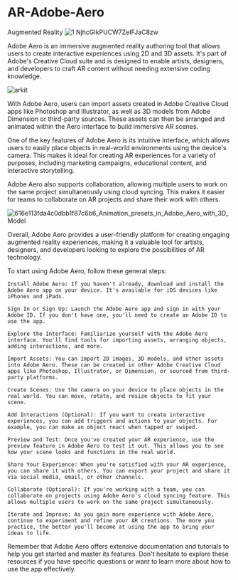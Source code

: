 # AR-Adobe-Aero
Augmented Reality
![1 NjhcGIkPUCW7ZeIFJaC8zw](https://github.com/ArkS0001/AR-Adobe-Aero/assets/113760964/f3578994-794e-43d6-a629-9797bab0dc95)


Adobe Aero is an immersive augmented reality authoring tool that allows users to create interactive experiences using 2D and 3D assets. It's part of Adobe's Creative Cloud suite and is designed to enable artists, designers, and developers to craft AR content without needing extensive coding knowledge.

![arkit](https://github.com/ArkS0001/AR-Adobe-Aero/assets/113760964/d670488a-c875-4d34-aaba-0205a4e9ea2e)


With Adobe Aero, users can import assets created in Adobe Creative Cloud apps like Photoshop and Illustrator, as well as 3D models from Adobe Dimension or third-party sources. These assets can then be arranged and animated within the Aero interface to build immersive AR scenes.

One of the key features of Adobe Aero is its intuitive interface, which allows users to easily place objects in real-world environments using the device's camera. This makes it ideal for creating AR experiences for a variety of purposes, including marketing campaigns, educational content, and interactive storytelling.

Adobe Aero also supports collaboration, allowing multiple users to work on the same project simultaneously using cloud syncing. This makes it easier for teams to collaborate on AR projects and share their work with others.

![616e113fda4c0dbb1f87c6b6_Animation_presets_in_Adobe_Aero_with_3D_Model](https://github.com/ArkS0001/AR-Adobe-Aero/assets/113760964/185974ad-9935-4d30-9bed-e9d80a477f04)


Overall, Adobe Aero provides a user-friendly platform for creating engaging augmented reality experiences, making it a valuable tool for artists, designers, and developers looking to explore the possibilities of AR technology.

To start using Adobe Aero, follow these general steps:

    Install Adobe Aero: If you haven't already, download and install the Adobe Aero app on your device. It's available for iOS devices like iPhones and iPads.

    Sign In or Sign Up: Launch the Adobe Aero app and sign in with your Adobe ID. If you don't have one, you'll need to create an Adobe ID to use the app.

    Explore the Interface: Familiarize yourself with the Adobe Aero interface. You'll find tools for importing assets, arranging objects, adding interactions, and more.

    Import Assets: You can import 2D images, 3D models, and other assets into Adobe Aero. These can be created in other Adobe Creative Cloud apps like Photoshop, Illustrator, or Dimension, or sourced from third-party platforms.

    Create Scenes: Use the camera on your device to place objects in the real world. You can move, rotate, and resize objects to fit your scene.

    Add Interactions (Optional): If you want to create interactive experiences, you can add triggers and actions to your objects. For example, you can make an object react when tapped or swiped.

    Preview and Test: Once you've created your AR experience, use the preview feature in Adobe Aero to test it out. This allows you to see how your scene looks and functions in the real world.

    Share Your Experience: When you're satisfied with your AR experience, you can share it with others. You can export your project and share it via social media, email, or other channels.

    Collaborate (Optional): If you're working with a team, you can collaborate on projects using Adobe Aero's cloud syncing feature. This allows multiple users to work on the same project simultaneously.

    Iterate and Improve: As you gain more experience with Adobe Aero, continue to experiment and refine your AR creations. The more you practice, the better you'll become at using the app to bring your ideas to life.

Remember that Adobe Aero offers extensive documentation and tutorials to help you get started and master its features. Don't hesitate to explore these resources if you have specific questions or want to learn more about how to use the app effectively.
